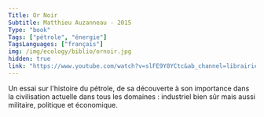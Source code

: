 ```yaml
---
Title: Or Noir
Subtitle: Matthieu Auzanneau - 2015
Type: "book"
Tags: ["pétrole", "énergie"]
TagsLanguages: ["français"]
img: /img/ecology/biblio/ornoir.jpg
hidden: true
link: "https://www.youtube.com/watch?v=slFE9Y8YCtc&ab_channel=librairiemollat"
---
```


Un essai sur l'histoire du pétrole, de sa découverte à son importance dans la civilisation actuelle dans tous les domaines : industriel bien sûr mais aussi militaire, politique et économique.